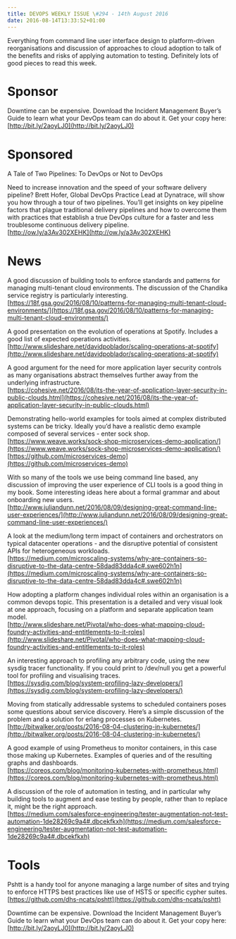 ```yaml
---
title: DEVOPS WEEKLY ISSUE \#294 - 14th August 2016 
date: 2016-08-14T13:33:52+01:00
---
```


Everything from command line user interface design to platform-driven reorganisations and discussion of approaches to cloud adoption to talk of the benefits and risks of applying automation to testing. Definitely lots of good pieces to read this week.


Sponsor
======

Downtime can be expensive. Download the Incident Management Buyer’s Guide to learn what your DevOps team can do about it. Get your copy here:
<br>[http://bit.ly/2aoyLJ0](http://bit.ly/2aoyLJ0)


Sponsored
========

A Tale of Two Pipelines: To DevOps or Not to DevOps

Need to increase innovation and the speed of your software delivery pipeline? Brett Hofer, Global DevOps Practice Lead at Dynatrace, will show you how through a tour of two pipelines. You’ll get insights on key pipeline factors that plague traditional delivery pipelines and how to overcome them with practices that establish a true DevOps culture for a faster and less troublesome continuous delivery pipeline.
<br>[http://ow.ly/a3Av302XEHK](http://ow.ly/a3Av302XEHK)


News
====

A good discussion of building tools to enforce standards and patterns for managing multi-tenant cloud environments. The discussion of the Chandika service registry is particularly interesting.
<br>[https://18f.gsa.gov/2016/08/10/patterns-for-managing-multi-tenant-cloud-environments/](https://18f.gsa.gov/2016/08/10/patterns-for-managing-multi-tenant-cloud-environments/)


A good presentation on the evolution of operations at Spotify. Includes a good list of expected operations activities.
<br>[http://www.slideshare.net/davidpoblador/scaling-operations-at-spotify](http://www.slideshare.net/davidpoblador/scaling-operations-at-spotify)


A good argument for the need for more application layer security controls as many organisations abstract themselves further away from the underlying infrastructure.
<br>[https://cohesive.net/2016/08/its-the-year-of-application-layer-security-in-public-clouds.html](https://cohesive.net/2016/08/its-the-year-of-application-layer-security-in-public-clouds.html)


Demonstrating hello-world examples for tools aimed at complex distributed systems can be tricky. Ideally you’d have a realistic demo example composed of several services - enter sock shop.
<br>[https://www.weave.works/sock-shop-microservices-demo-application/](https://www.weave.works/sock-shop-microservices-demo-application/)
<br>[https://github.com/microservices-demo](https://github.com/microservices-demo)


With so many of the tools we use being command line based, any discussion of improving the user experience of CLI tools is a good thing in my book. Some interesting ideas here about a formal grammar and about onboarding new users.
<br>[http://www.juliandunn.net/2016/08/09/designing-great-command-line-user-experiences/](http://www.juliandunn.net/2016/08/09/designing-great-command-line-user-experiences/)


A look at the medium/long term impact of containers and orchestrators on typical datacenter operations - and the disruptive potential of consistent APIs for heterogeneous workloads.
<br>[https://medium.com/microscaling-systems/why-are-containers-so-disruptive-to-the-data-centre-58dad83dda4c#.swe602h1n](https://medium.com/microscaling-systems/why-are-containers-so-disruptive-to-the-data-centre-58dad83dda4c#.swe602h1n)


How adopting a platform changes individual roles within an organisation is a common devops topic. This presentation is a detailed and very visual look at one approach, focusing on a platform and separate application team model.
<br>[http://www.slideshare.net/Pivotal/who-does-what-mapping-cloud-foundry-activities-and-entitlements-to-it-roles](http://www.slideshare.net/Pivotal/who-does-what-mapping-cloud-foundry-activities-and-entitlements-to-it-roles)


An interesting approach to profiling any arbitrary code, using the new sysdig tracer functionality. If you could print to /dev/null you get a powerful tool for profiling and visualising traces.
<br>[https://sysdig.com/blog/system-profiling-lazy-developers/](https://sysdig.com/blog/system-profiling-lazy-developers/)


Moving from statically addressable systems to scheduled containers poses some questions about service discovery. Here’s a simple discussion of the problem and a solution for erlang processes on Kubernetes.
<br>[http://bitwalker.org/posts/2016-08-04-clustering-in-kubernetes/](http://bitwalker.org/posts/2016-08-04-clustering-in-kubernetes/)


A good example of using Prometheus to monitor containers, in this case those making up Kubernetes. Examples of queries and of the resulting graphs and dashboards.
<br>[https://coreos.com/blog/monitoring-kubernetes-with-prometheus.html](https://coreos.com/blog/monitoring-kubernetes-with-prometheus.html)


A discussion of the role of automation in testing, and in particular why building tools to augment and ease testing by people, rather than to replace it, might be the right approach.
<br>[https://medium.com/salesforce-engineering/tester-augmentation-not-test-automation-1de28269c9a4#.dbcekfkxh](https://medium.com/salesforce-engineering/tester-augmentation-not-test-automation-1de28269c9a4#.dbcekfkxh)


Tools
=====

Pshtt is a handy tool for anyone managing a large number of sites and trying to enforce HTTPS best practices like use of HSTS or specific cypher suites.
<br>[https://github.com/dhs-ncats/pshtt](https://github.com/dhs-ncats/pshtt)



Downtime can be expensive. Download the Incident Management Buyer’s Guide to learn what your DevOps team can do about it. Get your copy here:
<br>[http://bit.ly/2aoyLJ0](http://bit.ly/2aoyLJ0)




